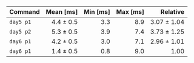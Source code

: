 | Command | Mean [ms] | Min [ms] | Max [ms] | Relative |
|:---|---:|---:|---:|---:|
| `day5 p1` | 4.4 ± 0.5 | 3.3 | 8.9 | 3.07 ± 1.04 |
| `day5 p2` | 5.3 ± 0.5 | 3.9 | 7.4 | 3.73 ± 1.25 |
| `day6 p1` | 4.2 ± 0.5 | 3.0 | 7.1 | 2.96 ± 1.01 |
| `day6 p1` | 1.4 ± 0.5 | 0.8 | 9.0 | 1.00 |
